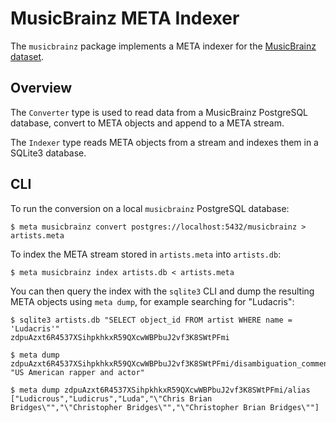 # MusicBrainz META Indexer

The `musicbrainz` package implements a META indexer for the
[MusicBrainz dataset](https://musicbrainz.org/).

## Overview

The `Converter` type is used to read data from a MusicBrainz PostgreSQL
database, convert to META objects and append to a META stream.

The `Indexer` type reads META objects from a stream and indexes them in
a SQLite3 database.

## CLI

To run the conversion on a local `musicbrainz` PostgreSQL database:

```
$ meta musicbrainz convert postgres://localhost:5432/musicbrainz > artists.meta
```

To index the META stream stored in `artists.meta` into `artists.db`:

```
$ meta musicbrainz index artists.db < artists.meta
```

You can then query the index with the `sqlite3` CLI and dump the resulting
META objects using `meta dump`, for example searching for "Ludacris":

```
$ sqlite3 artists.db "SELECT object_id FROM artist WHERE name = 'Ludacris'"
zdpuAzxt6R4537XSihpkhkxR59QXcwWBPbuJ2vf3K8SWtPFmi

$ meta dump zdpuAzxt6R4537XSihpkhkxR59QXcwWBPbuJ2vf3K8SWtPFmi/disambiguation_comment
"US American rapper and actor"

$ meta dump zdpuAzxt6R4537XSihpkhkxR59QXcwWBPbuJ2vf3K8SWtPFmi/alias
["Ludicrous","Ludicrus","Luda","\"Chris Brian Bridges\"","\"Christopher Bridges\"","\"Christopher Brian Bridges\""]
```
